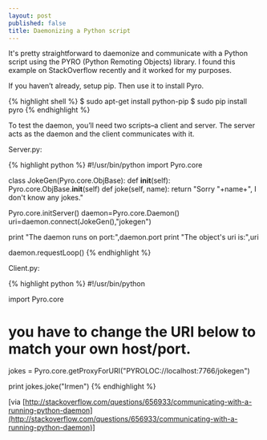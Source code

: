 ```yaml
---
layout: post
published: false
title: Daemonizing a Python script
---
```

It's pretty straightforward to daemonize and communicate with a Python script using the PYRO (Python Remoting Objects) library. I found this example on StackOverflow recently and it worked for my purposes.

If you haven’t already, setup pip. Then use it to install Pyro.

{% highlight shell %}
$ sudo apt-get install python-pip
$ sudo pip install pyro
{% endhighlight %}

To test the daemon, you’ll need two scripts–a client and server. The server acts as the daemon and the client communicates with it.

Server.py:

{% highlight python %}
#!/usr/bin/python
import Pyro.core

class JokeGen(Pyro.core.ObjBase):
        def __init__(self):
                Pyro.core.ObjBase.__init__(self)
        def joke(self, name):
                return "Sorry "+name+", I don't know any jokes."

Pyro.core.initServer()
daemon=Pyro.core.Daemon()
uri=daemon.connect(JokeGen(),"jokegen")

print "The daemon runs on port:",daemon.port
print "The object's uri is:",uri

daemon.requestLoop()
{% endhighlight %}

Client.py:

{% highlight python %}
#!/usr/bin/python

import Pyro.core

# you have to change the URI below to match your own host/port.
jokes = Pyro.core.getProxyForURI("PYROLOC://localhost:7766/jokegen")

print jokes.joke("Irmen")
{% endhighlight %}

[via [http://stackoverflow.com/questions/656933/communicating-with-a-running-python-daemon](http://stackoverflow.com/questions/656933/communicating-with-a-running-python-daemon)]